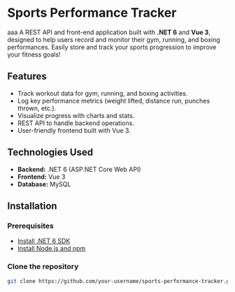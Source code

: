 # Sports Performance Tracker
aaa
A REST API and front-end application built with **.NET 6** and **Vue 3**, designed to help users record and monitor their gym, running, and boxing performances. Easily store and track your sports progression to improve your fitness goals!

## Features

- Track workout data for gym, running, and boxing activities.
- Log key performance metrics (weight lifted, distance run, punches thrown, etc.).
- Visualize progress with charts and stats.
- REST API to handle backend operations.
- User-friendly frontend built with Vue 3.
  
## Technologies Used

- **Backend:** .NET 6 (ASP.NET Core Web API)
- **Frontend:** Vue 3
- **Database:** MySQL

## Installation

### Prerequisites

- [Install .NET 6 SDK](https://dotnet.microsoft.com/download/dotnet)
- [Install Node.js and npm](https://nodejs.org/)

### Clone the repository

```bash
git clone https://github.com/your-username/sports-performance-tracker.git
